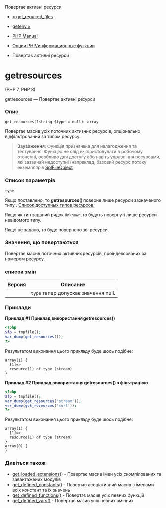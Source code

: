 Повертає активні ресурси

-   [« get\_required\_files](function.get-required-files.html)
    
-   [getenv »](function.getenv.html)
    
-   [PHP Manual](index.html)
    
-   [Опции PHP/информационные функции](ref.info.html)
    
-   Повертає активні ресурси
    

# getresources

(PHP 7, PHP 8)

getresources — Повертає активні ресурси

### Опис

```methodsynopsis
get_resources(?string $type = null): array
```

Повертає масив усіх поточних активних ресурсів, опціонально відфільтрований за типом ресурсу.

> **Зауваження**: Функція призначена для налагодження та тестування. Функцію не слід використовувати в робочому оточенні, особливо для доступу або навіть управління ресурсами, які зазвичай недоступні (наприклад, базовий ресурс потоку екземплярів [SplFileObject](class.splfileobject.html)

### Список параметрів

`type`

Якщо поставлено, то **getresources()** поверне лише ресурси зазначеного типу . [Список доступных типов ресурсов.](resource.html)

Якщо як тип заданий рядок `Unknown`, то будуть повернуті лише ресурси невідомого типу.

Якщо не задано, то буде повернено всі ресурси.

### Значення, що повертаються

Повертає масив поточних активних ресурсів, проіндексованих за номером ресурсу.

### список змін

| Версия | Описание                             |
|--------|--------------------------------------|
|        | `type` тепер допускає значення null. |

### Приклади

**Приклад #1 Приклад використання **getresources()****

```php
<?php
$fp = tmpfile();
var_dump(get_resources());
?>
```

Результатом виконання цього прикладу буде щось подібне:

```
array(1) {
  [1]=>
  resource(1) of type (stream)
}
```

**Приклад #2 Приклад використання **getresources()** з фільтрацією**

```php
<?php
$fp = tmpfile();
var_dump(get_resources('stream'));
var_dump(get_resources('curl'));
?>
```

Результатом виконання цього прикладу буде щось подібне:

```
array(1) {
  [1]=>
  resource(1) of type (stream)
}
array(0) {
}
```

### Дивіться також

-   [get\_loaded\_extensions()](function.get-loaded-extensions.html) - Повертає масив імен усіх скомпілованих та завантажених модулів
-   [get\_defined\_constants()](function.get-defined-constants.html) - Повертає асоціативний масив з іменами всіх констант та їх значень
-   [get\_defined\_functions()](function.get-defined-functions.html) - Повертає масив усіх певних функцій
-   [get\_defined\_vars()](function.get-defined-vars.html) - Повертає масив усіх певних змінних